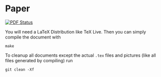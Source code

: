 Paper
=====
[![PDF Status](https://www.sharelatex.com/github/repos/duse-io/seminar-paper/builds/latest/badge.svg)](https://www.sharelatex.com/github/repos/duse-io/seminar-paper/builds/latest/output.pdf)

You will need a LaTeX Distribution like TeX Live. Then you can simply compile
the document with

	make

To cleanup all documents except the actual `.tex` files and pictures (like all
files generated by compiling) run

	git clean -Xf
